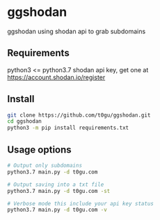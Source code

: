 # ggshodan
ggshodan using shodan api to grab subdomains

## Requirements
python3 <= python3.7
shodan api key, get one at <https://account.shodan.io/register>

## Install 
```bash
git clone https://github.com/t0gu/ggshodan.git
cd ggshodan
python3 -m pip install requirements.txt

```
## Usage options
```bash
# Output only subdomains
python3.7 main.py -d t0gu.com

# Output saving into a txt file
python3.7 main.py -d t0gu.com -st

# Verbose mode this include your api key status
python3.7 main.py -d t0gu.com -v
```
